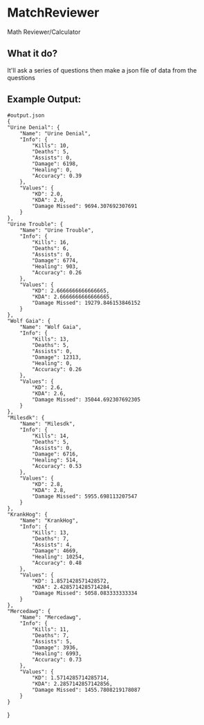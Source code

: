 # MatchReviewer
 Math Reviewer/Calculator

What it do?
--
It'll ask a series of questions then make a json file of data from the questions

Example Output:
--
    #output.json
    {
    "Urine Denial": {
        "Name": "Urine Denial",
        "Info": {
            "Kills": 10,
            "Deaths": 5,
            "Assists": 0,
            "Damage": 6198,
            "Healing": 0,
            "Accuracy": 0.39
        },
        "Values": {
            "KD": 2.0,
            "KDA": 2.0,
            "Damage Missed": 9694.307692307691
        }
    },
    "Urine Trouble": {
        "Name": "Urine Trouble",
        "Info": {
            "Kills": 16,
            "Deaths": 6,
            "Assists": 0,
            "Damage": 6774,
            "Healing": 903,
            "Accuracy": 0.26
        },
        "Values": {
            "KD": 2.6666666666666665,
            "KDA": 2.6666666666666665,
            "Damage Missed": 19279.846153846152
        }
    },
    "Wolf Gaia": {
        "Name": "Wolf Gaia",
        "Info": {
            "Kills": 13,
            "Deaths": 5,
            "Assists": 0,
            "Damage": 12313,
            "Healing": 0,
            "Accuracy": 0.26
        },
        "Values": {
            "KD": 2.6,
            "KDA": 2.6,
            "Damage Missed": 35044.692307692305
        }
    },
    "Milesdk": {
        "Name": "Milesdk",
        "Info": {
            "Kills": 14,
            "Deaths": 5,
            "Assists": 0,
            "Damage": 6716,
            "Healing": 514,
            "Accuracy": 0.53
        },
        "Values": {
            "KD": 2.8,
            "KDA": 2.8,
            "Damage Missed": 5955.698113207547
        }
    },
    "KrankHog": {
        "Name": "KrankHog",
        "Info": {
            "Kills": 13,
            "Deaths": 7,
            "Assists": 4,
            "Damage": 4669,
            "Healing": 10254,
            "Accuracy": 0.48
        },
        "Values": {
            "KD": 1.8571428571428572,
            "KDA": 2.4285714285714284,
            "Damage Missed": 5058.083333333334
        }
    },
    "Mercedawg": {
        "Name": "Mercedawg",
        "Info": {
            "Kills": 11,
            "Deaths": 7,
            "Assists": 5,
            "Damage": 3936,
            "Healing": 6993,
            "Accuracy": 0.73
        },
        "Values": {
            "KD": 1.5714285714285714,
            "KDA": 2.2857142857142856,
            "Damage Missed": 1455.7808219178087
        }
    }
}